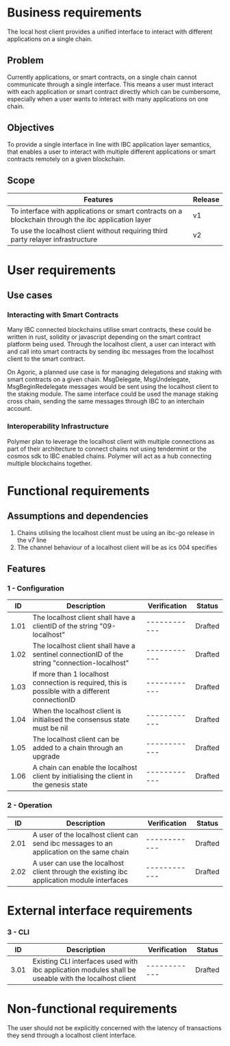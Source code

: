 <!-- More detailed information about the requirements engineering process can be found at https://github.com/cosmos/ibc-go/wiki/Requirements-engineering -->

# Business requirements

The local host client provides a unified interface to interact with different applications on a single chain.

## Problem

Currently applications, or smart contracts, on a single chain cannot communicate through a single interface. This means a user must interact with each application or smart contract directly which can be cumbersome, especially when a user wants to interact with many applications on one chain.


## Objectives

To provide a single interface in line with IBC application layer semantics, that enables a user to interact with multiple different applications or smart contracts remotely on a given blockchain. 


## Scope

| Features  | Release |
| --------- | ------- |
| To interface with applications or smart contracts on a blockchain through the ibc application layer | v1 |
| To use the localhost client without requiring third party relayer infrastructure | v2 |


# User requirements

## Use cases

### Interacting with Smart Contracts

Many IBC connected blockchains utilise smart contracts, these could be written in rust, solidity or javascript depending on the smart contract platform being used.  Through the localhost client, a user can interact with and call into smart contracts by sending ibc messages from the localhost client to the smart contract. 

On Agoric, a planned use case is for managing delegations and staking with smart contracts on a given chain. MsgDelegate, MsgUndelegate, MsgBeginRedelegate messages would be sent using the localhost client to the staking module. The same interface could be used the manage staking cross chain, sending the same messages through IBC to an interchain account.

### Interoperability Infrastructure

Polymer plan to leverage the localhost client with multiple connections as part of their architecture to connect chains not using tendermint or the cosmos sdk to IBC enabled chains. Polymer will act as a hub connecting multiple blockchains together. 


# Functional requirements

<!-- They should describe as completely as necessary the system's behaviors under various conditions. They describe what the engineers must implement to enable users to accomplish their tasks (user requirements), thereby satisfying the business requirements. Software engineers don't implement business requirements or user requirements. They implement functional requirements, specific bits of system behavior. Each requirement should be uniquely identified with a meaningful tag. -->

## Assumptions and dependencies

1. Chains utilising the localhost client must be using an ibc-go release in the v7 line
2. The channel behaviour of a localhost client will be as ics 004 specifies
<!-- List any assumed factors that could affect the requirements. The project could be affected if these assumptions are incorrect, are not shared, or change. Also identify any dependencies the project has on external factors. -->

## Features
### 1 - Configuration
| ID | Description | Verification | Status | 
| -- | ----------- | ------------ | ------ | 
| 1.01 | The localhost client shall have a clientID of the string "09-localhost" | ------------ | Drafted | 
| 1.02 | The localhost client shall have a sentinel connectionID of the string "connection-localhost"| ------------ | Drafted | 
| 1.03| If more than 1 localhost connection is required, this is possible with a different connectionID | ------------ | Drafted |
| 1.04 | When the localhost client is initialised the consensus state must be nil | ------------ | Drafted |
| 1.05| The localhost client can be added to a chain through an upgrade | ------------ | Drafted |
| 1.06| A chain can enable the localhost client by initialising the client in the genesis state | ------------ | Drafted |

### 2 - Operation
| ID | Description | Verification | Status | 
| -- | ----------- | ------------ | ------ | 
| 2.01 | A user of the localhost client can send ibc messages to an application on the same chain | ------------ | Drafted| 
| 2.02 | A user can use the localhost client through the existing ibc application module interfaces | ------------ | Drafted| 


# External interface requirements

### 3 - CLI
| ID | Description | Verification | Status |
| -- | ----------- | ------------ | ------ | 
| 3.01 | Existing CLI interfaces used with ibc application modules shall be useable with the localhost client | ------------ | Drafted | 

<!-- They describe the interfaces to other software systems, hardware components, and users. Ideally they should state the purpose, format and content of messages used for input and output. -->

# Non-functional requirements

The user should not be explicitly concerned with the latency of transactions they send through a localhost client interface.
<!-- Other-than-functional requirements that do not specify what the system does, but rather how well it does those things. For example: quality requirements: performance, security, portability, etc. -->